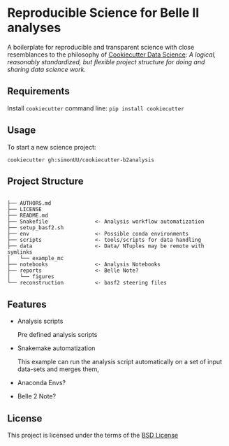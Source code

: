 Reproducible Science for Belle II analyses
==========================================

A boilerplate for reproducible and transparent science with close resemblances to the philosophy of [Cookiecutter Data Science](https://github.com/drivendata/cookiecutter-data-science): *A logical, reasonably standardized, but flexible project structure for doing and sharing data science work.*

Requirements
------------
Install `cookiecutter` command line: `pip install cookiecutter`    

Usage
-----
To start a new science project:

`cookiecutter gh:simonUU/cookiecutter-b2analysis`

Project Structure
-----------------

```
    
├── AUTHORS.md
├── LICENSE
├── README.md
├── Snakefile               <- Analysis workflow automatization
├── setup_basf2.sh
├── env                     <- Possible conda environments
├── scripts                 <- tools/scripts for data handling
├── data                    <- Data/ NTuples may be remote with symlinks
│   └── example_mc
├── notebooks               <- Analysis Notebooks
├── reports                 <- Belle Note?
│   └── figures
└── reconstruction          <- basf2 steering files
```

Features
--------

 - Analysis scripts

    Pre defined analysis scripts 
    
  - Snakemake automatization
  
    This example can run the analysis script automatically on a set of input data-sets and merges them,
    
  - Anaconda Envs?
  
  - Belle 2 Note?



License
-------
This project is licensed under the terms of the [BSD License](/LICENSE)
